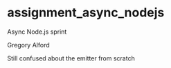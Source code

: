 # assignment_async_nodejs
Async Node.js sprint


Gregory Alford

Still confused about the emitter from scratch
